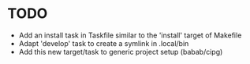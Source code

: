 # TODO

- Add an install task in Taskfile similar to the 'install' target of Makefile
- Adapt 'develop' task to create a symlink in .local/bin
- Add this new target/task to generic project setup (babab/cipg)
